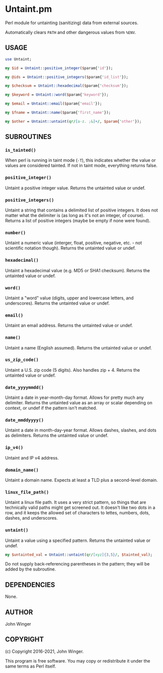 # Untaint.pm

Perl module for untainting (sanitizing) data from external sources.

Automatically clears `PATH` and other dangerous values from `%ENV`.

## USAGE

```perl
use Untaint;

my $id = Untaint::positive_integer($param{'id'});

my @ids = Untaint::positive_integers($param{'id_list'});

my $checksum = Untaint::hexadecimal($param{'checksum'});

my $keyword = Untaint::word($param{'keyword'});

my $email = Untaint::email($param{'email'});

my $fname = Untaint::name($param{'first_name'});

my $other = Untaint::untaint(qr/[a-z. ;&]+/, $param{'other'});
```

## SUBROUTINES

### `is_tainted()`

When perl is running in taint mode (`-T`), this indicates whether the value or values are considered tainted. If not in taint mode, everything returns false.

### `positive_integer()`

Untaint a positive integer value. Returns the untainted value or undef.

### `positive_integers()`

Untaint a string that contains a delimited list of positive integers.
It does not matter what the delimiter is (as long as it's not an integer, of course). Returns a list of positive integers (maybe be empty if none were found).

### `number()`

Untaint a numeric value (interger, float, positive, negative, etc. - not scientific notation though). Returns the untainted value or undef.

### `hexadecimal()`

Untaint a hexadecimal value (e.g. MD5 or SHA1 checksum). Returns the untainted value or undef.

### `word()`

Untaint a "word" value (digits, upper and lowercase letters, and underscores). Returns the untainted value or undef.

### `email()`

Untaint an email address. Returns the untainted value or undef.

### `name()`

Untaint a name (English assumed). Returns the untainted value or undef.

### `us_zip_code()`

Untaint a U.S. zip code (5 digits). Also handles zip + 4. Returns the untainted value or undef.

### `date_yyyymmdd()`

Untaint a date in year-month-day format. Allows for pretty much any delimiter.
Returns the untainted value as an array or scalar depending on context, or undef if the pattern isn't matched.

### `date_mmddyyyy()`

Untaint a date in month-day-year format. Allows dashes, slashes, and dots as delimiters. Returns the untainted value or undef.

### `ip_v4()`

Untaint and IP v4 address.

### `domain_name()`

Untaint a domain name. Expects at least a TLD plus a second-level domain.

### `linux_file_path()`

Untaint a linux file path. It uses a very strict pattern, so things that are technically valid paths might get screened out. It doesn't like two dots in a row, and it keeps the allowed set of characters to lettes, numbers, dots, dashes, and underscores.

### `untaint()`

Untaint a value using a specified pattern. Returns the untainted value or undef.

```perl
my $untainted_val = Untaint::untaint(qr/[xyz]{3,5}/, $tainted_val);
```

Do not supply back-referencing parentheses in the pattern; they will be added by the subroutine.

## DEPENDENCIES

None.

## AUTHOR

John Winger

## COPYRIGHT

(c) Copyright 2016-2021, John Winger.

This program is free software. You may copy or redistribute it under the same terms as Perl itself.
